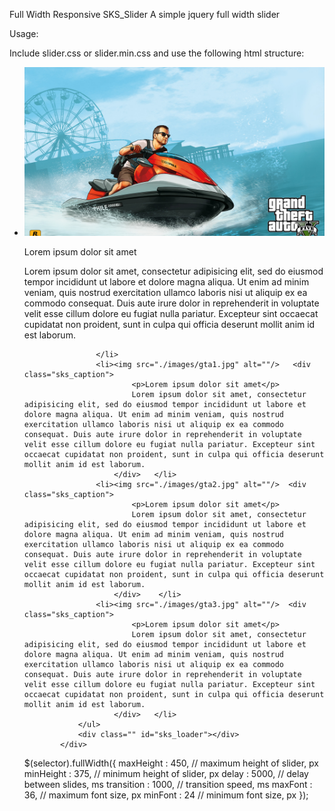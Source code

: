 Full Width Responsive SKS_Slider
A simple jquery full width slider

Usage:

Include slider.css or slider.min.css and use the following html structure:
 <div id="sks_slideshow" class="sks_slideshow">               
                <ul>
                    <li>
                        <img src="./images/gta4.jpg" alt=""/>
                        <div class="sks_caption">  
                            <p>Lorem ipsum dolor sit amet</p>
                            Lorem ipsum dolor sit amet, consectetur adipisicing elit, sed do eiusmod tempor incididunt ut labore et dolore magna aliqua. Ut enim ad minim veniam, quis nostrud exercitation ullamco laboris nisi ut aliquip ex ea commodo consequat. Duis aute irure dolor in reprehenderit in voluptate velit esse cillum dolore eu fugiat nulla pariatur. Excepteur sint occaecat cupidatat non proident, sunt in culpa qui officia deserunt mollit anim id est laborum.
                        </div>                    

                    </li>
                    <li><img src="./images/gta1.jpg" alt=""/>   <div class="sks_caption">  
                            <p>Lorem ipsum dolor sit amet</p>
                            Lorem ipsum dolor sit amet, consectetur adipisicing elit, sed do eiusmod tempor incididunt ut labore et dolore magna aliqua. Ut enim ad minim veniam, quis nostrud exercitation ullamco laboris nisi ut aliquip ex ea commodo consequat. Duis aute irure dolor in reprehenderit in voluptate velit esse cillum dolore eu fugiat nulla pariatur. Excepteur sint occaecat cupidatat non proident, sunt in culpa qui officia deserunt mollit anim id est laborum.
                        </div>   </li>
                    <li><img src="./images/gta2.jpg" alt=""/>  <div class="sks_caption">  
                            <p>Lorem ipsum dolor sit amet</p>
                            Lorem ipsum dolor sit amet, consectetur adipisicing elit, sed do eiusmod tempor incididunt ut labore et dolore magna aliqua. Ut enim ad minim veniam, quis nostrud exercitation ullamco laboris nisi ut aliquip ex ea commodo consequat. Duis aute irure dolor in reprehenderit in voluptate velit esse cillum dolore eu fugiat nulla pariatur. Excepteur sint occaecat cupidatat non proident, sunt in culpa qui officia deserunt mollit anim id est laborum.
                        </div>    </li>
                    <li><img src="./images/gta3.jpg" alt=""/>  <div class="sks_caption">  
                            <p>Lorem ipsum dolor sit amet</p>
                            Lorem ipsum dolor sit amet, consectetur adipisicing elit, sed do eiusmod tempor incididunt ut labore et dolore magna aliqua. Ut enim ad minim veniam, quis nostrud exercitation ullamco laboris nisi ut aliquip ex ea commodo consequat. Duis aute irure dolor in reprehenderit in voluptate velit esse cillum dolore eu fugiat nulla pariatur. Excepteur sint occaecat cupidatat non proident, sunt in culpa qui officia deserunt mollit anim id est laborum.
                        </div>   </li>
                </ul> 
                <div class="" id="sks_loader"></div>
            </div>
            
            



$(selector).fullWidth({
    maxHeight   :   450, // maximum height of slider, px
    minHeight   :   375, // minimum height of slider, px
    delay       :   5000, // delay between slides, ms
    transition  :   1000, // transition speed, ms
    maxFont     :   36, // maximum font size, px
    minFont     :   24 // minimum font size, px
});
